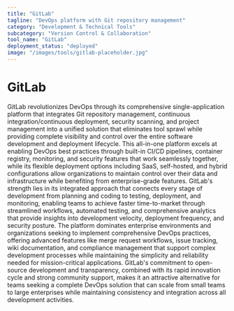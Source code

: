 ```yaml
---
title: "GitLab"
tagline: "DevOps platform with Git repository management"
category: "Development & Technical Tools"
subcategory: "Version Control & Collaboration"
tool_name: "GitLab"
deployment_status: "deployed"
image: "/images/tools/gitlab-placeholder.jpg"
---
```


# GitLab

GitLab revolutionizes DevOps through its comprehensive single-application platform that integrates Git repository management, continuous integration/continuous deployment, security scanning, and project management into a unified solution that eliminates tool sprawl while providing complete visibility and control over the entire software development and deployment lifecycle. This all-in-one platform excels at enabling DevOps best practices through built-in CI/CD pipelines, container registry, monitoring, and security features that work seamlessly together, while its flexible deployment options including SaaS, self-hosted, and hybrid configurations allow organizations to maintain control over their data and infrastructure while benefiting from enterprise-grade features. GitLab's strength lies in its integrated approach that connects every stage of development from planning and coding to testing, deployment, and monitoring, enabling teams to achieve faster time-to-market through streamlined workflows, automated testing, and comprehensive analytics that provide insights into development velocity, deployment frequency, and security posture. The platform dominates enterprise environments and organizations seeking to implement comprehensive DevOps practices, offering advanced features like merge request workflows, issue tracking, wiki documentation, and compliance management that support complex development processes while maintaining the simplicity and reliability needed for mission-critical applications. GitLab's commitment to open-source development and transparency, combined with its rapid innovation cycle and strong community support, makes it an attractive alternative for teams seeking a complete DevOps solution that can scale from small teams to large enterprises while maintaining consistency and integration across all development activities.
